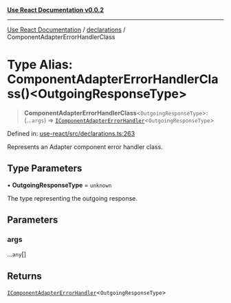 [**Use React Documentation v0.0.2**](../../README.md)

***

[Use React Documentation](../../modules.md) / [declarations](../README.md) / ComponentAdapterErrorHandlerClass

# Type Alias: ComponentAdapterErrorHandlerClass()\<OutgoingResponseType\>

> **ComponentAdapterErrorHandlerClass**\<`OutgoingResponseType`\>: (...`args`) => [`IComponentAdapterErrorHandler`](../interfaces/IComponentAdapterErrorHandler.md)\<`OutgoingResponseType`\>

Defined in: [use-react/src/declarations.ts:263](https://github.com/stonemjs/use-react/blob/4786d31a3beb1c9f15eb30e2c9c2b12c786b755a/src/declarations.ts#L263)

Represents an Adapter component error handler class.

## Type Parameters

• **OutgoingResponseType** = `unknown`

The type representing the outgoing response.

## Parameters

### args

...`any`[]

## Returns

[`IComponentAdapterErrorHandler`](../interfaces/IComponentAdapterErrorHandler.md)\<`OutgoingResponseType`\>
